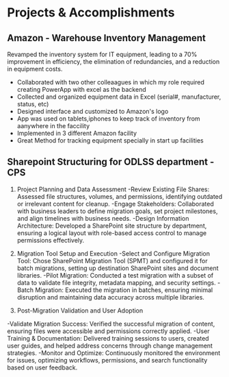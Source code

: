 # Projects & Accomplishments

## Amazon - Warehouse Inventory Management 

Revamped the inventory system for IT equipment, leading to a 70% improvement in efficiency, the elimination of redundancies, and a reduction in equipment costs.

- Collaborated with two other colleaagues in which my role required creating PowerApp with excel as the backend
- Collected and organized equipment data in Excel (serial#, manufacturer, status, etc)
- Designed interface and customized to Amazon's logo
- App was used on tablets,iphones to keep track of inventory from aanywhere in the faccility
- Implemented in 3 different Amazon facility
- Great Method for tracking equipment specially in start up facilities

## Sharepoint Structuring for ODLSS department - CPS

1. Project Planning and Data Assessment
-Review Existing File Shares: Assessed file structures, volumes, and permissions, identifying outdated or irrelevant content for cleanup.
-Engage Stakeholders: Collaborated with business leaders to define migration goals, set project milestones, and align timelines with business needs.
-Design Information Architecture: Developed a SharePoint site structure by department, ensuring a logical layout with role-based access control to manage permissions effectively.

2. Migration Tool Setup and Execution
-Select and Configure Migration Tool: Chose SharePoint Migration Tool (SPMT) and configured it for batch migrations, setting up destination SharePoint sites and document libraries.
-Pilot Migration: Conducted a test migration with a subset of data to validate file integrity, metadata mapping, and security settings.
-Batch Migration: Executed the migration in batches, ensuring minimal disruption and maintaining data accuracy across multiple libraries.

3. Post-Migration Validation and User Adoption
   
-Validate Migration Success: Verified the successful migration of content, ensuring files were accessible and permissions correctly applied.
-User Training & Documentation: Delivered training sessions to users, created user guides, and helped address concerns through change management strategies.
-Monitor and Optimize: Continuously monitored the environment for issues, optimizing workflows, permissions, and search functionality based on user feedback.

